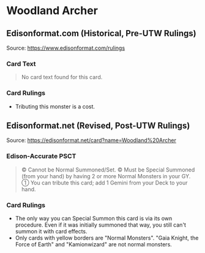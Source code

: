 # Woodland Archer

## Edisonformat.com (Historical, Pre-UTW Rulings)

Source: https://www.edisonformat.com/rulings

### Card Text

> No card text found for this card.

### Card Rulings

*   Tributing this monster is a cost.

## Edisonformat.net (Revised, Post-UTW Rulings)

Source: https://edisonformat.net/card?name=Woodland%20Archer

### Edison-Accurate PSCT

> © Cannot be Normal Summoned/Set.
> © Must be Special Summoned (from your hand) by having 2 or more Normal Monsters in your GY.
> ① You can tribute this card; add 1 Gemini from your Deck to your hand.

### Card Rulings

*   The only way you can Special Summon this card is via its own procedure.
Even if it was initially summoned that way, you still can't summon it with card effects.
*   Only cards with yellow borders are "Normal Monsters". "Gaia Knight, the Force of Earth" and "Kamionwizard" are not normal monsters.
            